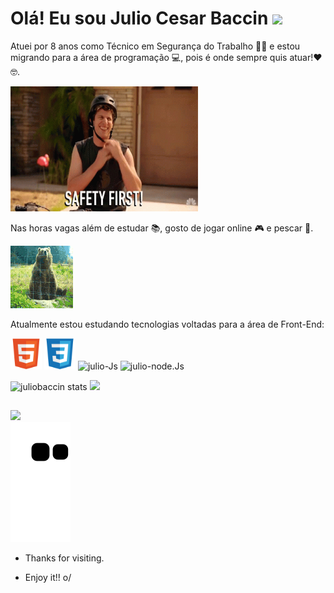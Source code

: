 # Olá! Eu sou Julio Cesar Baccin <img src="https://raw.githubusercontent.com/kaueMarques/kaueMarques/master/hi.gif" width="50px">

 Atuei por 8 anos como Técnico em Segurança do Trabalho 👷🏽 e estou migrando para a área de programação 💻, pois é onde sempre quis atuar!❤️🤓.
 
 <img height="200px" width="300px" src="https://github.com/juliobaccin/juliobaccin/blob/main/safety-first-jake-peralta.gif">

 Nas horas vagas além de estudar 📚, gosto de jogar online 🎮 e pescar 🎣.
 
 <img align="" height="100px" width="100px" src="https://github.com/juliobaccin/juliobaccin/blob/main/urso-acenando.gif">

 Atualmente estou estudando tecnologias voltadas para a área de Front-End:
<p>
    <img align="" alt="julio-HTML" width="50em" height="50em" src="https://raw.githubusercontent.com/devicons/devicon/master/icons/html5/html5-original.svg">
    <img align="" alt="julio-CSS" width="50em" height="50em" src="https://raw.githubusercontent.com/devicons/devicon/master/icons/css3/css3-original.svg">
    <img align="" alt="julio-Js" width="50em" height="50em" src="https://cdn.jsdelivr.net/gh/devicons/devicon/icons/javascript/javascript-original.svg"/>
 <img align="" alt="julio-node.Js" width="50em" height="50em" src="https://cdn.jsdelivr.net/gh/devicons/devicon/icons/nodejs/nodejs-original-wordmark.svg"/>
</p>

<div>
<img height="180px" src="https://github-readme-stats.vercel.app/api?username=juliobaccin&show_icons=true&theme=vision-friendly-dark" alt="juliobaccin stats"/>
 <img height="180px" src="https://github-readme-stats.vercel.app/api/top-langs/?username=juliobaccin&layout=compact&theme=vision-friendly-dark">
</div>

 ##
 
 <div>                                                                                                            
<a href="https://www.linkedin.com/in/julio-cesar-baccin-1880a3a5/" target="_blank"><img src=https://img.shields.io/badge/LinkedIn-0077B5?style=for-the-badge&logo=linkedin&logoColor=white target="_blank"></a>
 </div>

 <img src="https://github.com/rafaballerini/rafaballerini/blob/output/github-contribution-grid-snake.svg">
 
- Thanks for visiting.
 
- Enjoy it!! o/
